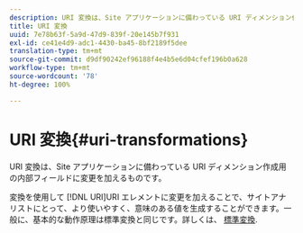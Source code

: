 ```yaml
---
description: URI 変換は、Site アプリケーションに備わっている URI ディメンション作成用の内部フィールドに変更を加えるものです。
title: URI 変換
uuid: 7e78b63f-5a9d-47d9-839f-20e145b7f931
exl-id: ce41e4d9-adc1-4430-ba45-8bf2189f5dee
translation-type: tm+mt
source-git-commit: d9df90242ef96188f4e4b5e6d04cfef196b0a628
workflow-type: tm+mt
source-wordcount: '78'
ht-degree: 100%

---
```


# URI 変換{#uri-transformations}

URI 変換は、Site アプリケーションに備わっている URI ディメンション作成用の内部フィールドに変更を加えるものです。

 変換を使用して [!DNL URI]URI エレメントに変更を加えることで、サイトアナリストにとって、より使いやすく、意味のある値を生成することができます。一般に、基本的な動作原理は標準変換と同じです。詳しくは、 [標準変換](../../../../../home/c-dataset-const-proc/c-data-trans/c-transf-types/c-standard-transf/c-standard-transf.md#concept-25f4bdbf8fe74c4aaeb2fcd226243886).
